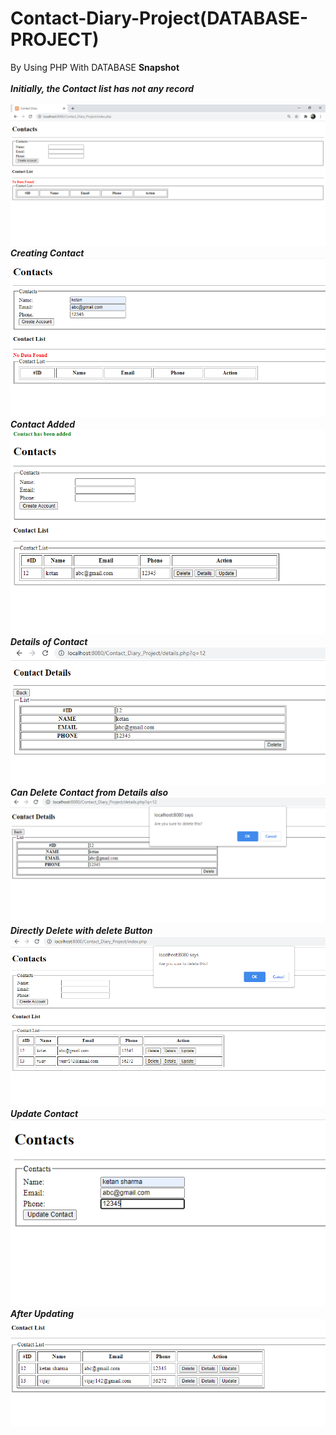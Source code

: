 # Contact-Diary-Project(DATABASE-PROJECT)
 By Using PHP With DATABASE
<b>Snapshot</b>
<br>
<br>
<b><i>Initially, the Contact list has not any record</b></i><br><br>
![](https://github.com/iamketan56/Contact-Diary-Project-DATABASE-PROJECT/blob/main/1.PNG)<br>
<b><i>Creating Contact</b></i>
![](https://github.com/iamketan56/Contact-Diary-Project-DATABASE-PROJECT/blob/main/2.PNG)<br>
<b><i>Contact Added</b></i>
![](https://github.com/iamketan56/Contact-Diary-Project-DATABASE-PROJECT/blob/main/3.PNG)<br>
<b><i>Details of Contact</b></i>
![](https://github.com/iamketan56/Contact-Diary-Project-DATABASE-PROJECT/blob/main/4.PNG)<br>
<b><i>Can Delete Contact from Details also</b></i>
![](https://github.com/iamketan56/Contact-Diary-Project-DATABASE-PROJECT/blob/main/5.PNG)<br>
<b><i>Directly Delete with delete Button</b></i>
![](https://github.com/iamketan56/Contact-Diary-Project-DATABASE-PROJECT/blob/main/6.PNG)<br>
<b><i>Update Contact</b></i>
![](https://github.com/iamketan56/Contact-Diary-Project-DATABASE-PROJECT/blob/main/7.PNG)<br>
<b><i>After Updating</b></i>
![](https://github.com/iamketan56/Contact-Diary-Project-DATABASE-PROJECT/blob/main/8.PNG)<br>

 
